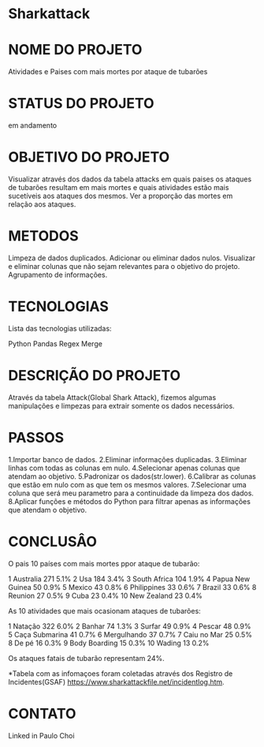 # Sharkattack
 
# NOME DO PROJETO
Atividades e Paises com mais mortes por ataque de tubarões

# STATUS DO PROJETO
em andamento

# OBJETIVO DO PROJETO
Visualizar através dos dados da tabela attacks em quais paises os ataques de tubarões resultam em mais mortes e quais atividades estão mais sucetíveis aos ataques dos mesmos.
Ver a proporção das mortes em relação aos ataques.

# METODOS
Limpeza de dados duplicados.
Adicionar  ou eliminar dados nulos.
Visualizar e eliminar colunas que não sejam relevantes para o objetivo do projeto.
Agrupamento de informações.


# TECNOLOGIAS 
Lista das tecnologias utilizadas:

Python
Pandas
Regex
Merge


# DESCRIÇÃO DO PROJETO
Através da tabela Attack(Global Shark Attack), fizemos algumas manipulações e limpezas para extrair somente os dados necessários.

# PASSOS
1.Importar banco de dados.
2.Eliminar informações duplicadas.
3.Eliminar linhas com todas as colunas em nulo.
4.Selecionar apenas colunas que atendam ao objetivo.
5.Padronizar os dados(str.lower).
6.Calibrar as colunas que estão em nulo com as que tem os mesmos valores.
7.Selecionar uma coluna que será meu parametro para a continuidade da limpeza dos dados.
8.Aplicar funções e métodos do Python para filtrar apenas as informações que atendam o objetivo.

# CONCLUSÂO
O pais 10 países com mais mortes ppor ataque de tubarão:

1	Australia	      271     5.1%
2	Usa	              184     3.4%
3	South Africa      104     1.9%
4	Papua New Guinea   50     0.9%
5	Mexico	           43     0.8%
6	Philippines	       33     0.6%
7	Brazil	           33     0.6%
8	Reunion	           27     0.5%
9	Cuba	           23     0.4%
10  New Zealand	       23     0.4%

As 10 atividades que mais ocasionam ataques de tubarões:

1	Natação	        322       6.0%
2	Banhar	         74       1.3%
3	Surfar        	 49       0.9%
4	Pescar	         48       0.9%
5	Caça Submarina	 41       0.7%
6	Mergulhando	     37       0.7%
7	Caiu no Mar	     25       0.5%   
8	De pé	         16       0.3%
9	Body Boarding    15       0.3%
10	Wading           13       0.2%

Os ataques fatais de tubarão representam 24%.

*Tabela com as infomaçoes foram coletadas através dos Registro de Incidentes(GSAF) https://www.sharkattackfile.net/incidentlog.htm.

# CONTATO
Linked in Paulo Choi